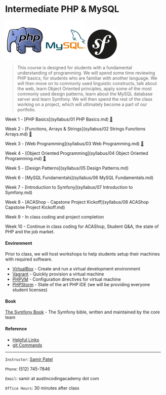 Intermediate PHP & MySQL
========================
   ![PHP](images/php.png "PHP")       ![MySQL](images/mysql.png "MySQL")     ![Symfony](images/symfony.png "Symfony")      

> This course is designed for students with a fundamental understanding of programming. 
> We will spend some time reviewing PHP basics, for students who are familiar with another language.
> We will then move on to commonly used linguistic constructs, talk about the web, learn Object Oriented principles,
apply some of the most commonly used design patterns, learn about the MySQL database server and learn Symfony.
> We will then spend the rest of the class working on a project, which will ultimately become a part of our portfolio.

Week 1 - [PHP Basics](syllabus/01 PHP Basics.md) [:notebook_with_decorative_cover:](syllabus/homework/01_count_types.md)

Week 2 - [Functions, Arrays & Strings](syllabus/02 Strings Functions Arrays.md) [:notebook_with_decorative_cover:](syllabus/homework/02_card_game.md)

Week 3 - [Web Programming](syllabus/03 Web Programming.md) [:notebook_with_decorative_cover:](syllabus/homework/03_countries_on_earth.md)

Week 4 - [Object Oriented Programming](syllabus/04 Object Oriented Programming.md) [:notebook_with_decorative_cover:](syllabus/homework/04_OO_card_game.md)

Week 5 - [Design Patterns](syllabus/05 Design Patterns.md)

Week 6 - [MySQL Fundamentals](syllabus/06 MySQL Fundamentals.md)

Week 7 - [Introduction to Symfony](syllabus/07 Introduction to Symfony.md)

Week 8 - [ACAShop - Capstone Project Kickoff](syllabus/08 ACAShop Capstone Project Kickoff.md)

Week 9 - In class coding and project completion

Week 10 - Continue in class coding for ACAShop, Student Q&A, the state of PHP and the job market.

#### Environment
Prior to class, we will host workshops to help students setup their machines with required software.

- [VirtualBox](https://www.virtualbox.org/) - Create and run a virtual development environment
- [Vagrant](https://www.vagrantup.com/) - Quickly provision a virtual machine
- [PHPVM](https://s3.amazonaws.com/austincodingacademy/boxes/phpvm.zip) - Configuration directives for virtual machine
- [PHPStorm](https://www.jetbrains.com/phpstorm/download/) - State of the art PHP IDE (we will be providing everyone student licenses)

#### Book
[The Symfony Book](http://symfony.com/doc/current/book/index.html) - The Symfony bible, written and maintained by the core team

#### Reference
- [Helpful Links](Links.md)
- [git Commands](GitCommands.md)

***

`Instructor`: [Samir Patel](http://samirpatel.me)

`Phone`: (512) 745-7846

`Email`: samir at austincodingacademy dot com

`Office Hours`: 30 minutes after class
